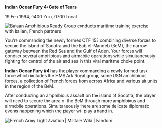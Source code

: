 **Indian Ocean Fury 4: Gate of Tears**

19 Feb 1994, 0400 Zulu, 0700 Local

![Bataan Amphibious Ready Group conducts maritime training exercise with
Italian, French partners](/assets/images/aar/iof/iof4/image1.jpeg)

You’re commanding the newly formed CTF 155 combining diverse forces to
secure the island of Socotra and the Bab el-Mandeb (BeM), the narrow
gateway between the Red Sea and the Gulf of Aden. Your forces will
conduct several amphibious and airmobile operations while simultaneously
fighting for control of the air and sea in this vital maritime choke
point.

**<span class="underline">Indian Ocean Fury \#4</span>** has the player
commanding a newly formed task force which includes the HMS Ark Royal
group, some USN amphibious forces, a collection of French forces from
across Africa and various air units in the region of the BeM.

After conducting an amphibious assault on the island of Socotra, the
player will need to secure the area of the BeM through more amphibious
and airmobile operations. Simultaneously there are some delicate
diplomatic events happening which the player will play a hand in.

![French Army Light Aviation | Military Wiki |
Fandom](/assets/images/aar/iof/iof4/image2.jpeg)

